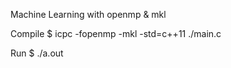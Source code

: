 Machine Learning with openmp & mkl

Compile
$ icpc -fopenmp -mkl -std=c++11 ./main.c

Run
$ ./a.out

